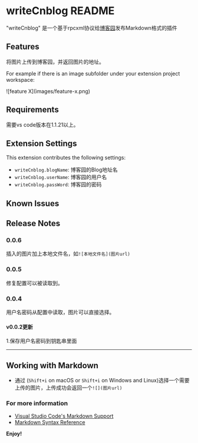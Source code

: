 # writeCnblog README

"writeCnblog" 是一个基于rpcxml协议给[博客园](http://www.cnblogs.com/)发布Markdown格式的插件

## Features

将图片上传到博客园，并返回图片的地址。

For example if there is an image subfolder under your extension project workspace:

\!\[feature X\]\(images/feature-x.png\)

## Requirements

需要vs code版本在1.1.21以上。

## Extension Settings

This extension contributes the following settings:

* `writeCnblog.blogName`: 博客园的Blog地址名
* `writeCnblog.userName`: 博客园的用户名
* `writeCnblog.passWord`: 博客园的密码

## Known Issues

## Release Notes

### 0.0.6

插入的图片加上本地文件名，如`![本地文件名](图片url)`

### 0.0.5

修复配置可以被读取到。

### 0.0.4

用户名密码从配置中读取，图片可以直接选择。

#### v0.0.2更新

1.保存用户名密码到钥匙串里面

-----------------------------------------------------------------------------------------------------------

## Working with Markdown

* 通过 (`Shift+i` on macOS or `Shift+i` on Windows and Linux)选择一个需要上传的图片，上传成功会返回一个`![](图片url)`

### For more information

* [Visual Studio Code's Markdown Support](http://code.visualstudio.com/docs/languages/markdown)
* [Markdown Syntax Reference](https://help.github.com/articles/markdown-basics/)

**Enjoy!**
